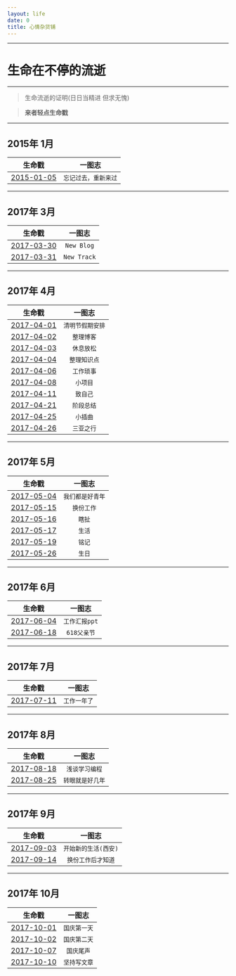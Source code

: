 ```yaml
---
layout: life
date: 0
title: 心情杂货铺
---
```


-----------------------------------------------


# 生命在不停的流逝

******
> 生命流逝的证明(日日当精进 但求无愧)

> **来者轻点生命戳**

******

<div class='lifelog'>
<h2 id="section-20">2015年 1月</h2>
<table>
  <thead>
    <tr>
      <th style="text-align: center">生命戳</th>
      <th style="text-align: center">一图志</th>
    </tr>
  </thead>
  <tbody>
	 <tr>
	  <td style="text-align: center"><a href="/life/2015/1/2015-01-05.html">2015-01-05</a></td>
	  <td style="text-align: center"><code class="highlighter-rouge">忘记过去，重新来过</code></td>
	</tr>
  </tbody>
</table>
</div>

******

<div class='lifelog'>
<h2 id="section-20">2017年 3月</h2>
<table>
  <thead>
    <tr>
      <th style="text-align: center">生命戳</th>
      <th style="text-align: center">一图志</th>
    </tr>
  </thead>
  <tbody>
	 <tr>
	  <td style="text-align: center"><a href="/life/2017/3/2017-03-30.html">2017-03-30</a></td>
	  <td style="text-align: center"><code class="highlighter-rouge">New Blog</code></td>
	</tr>
    <tr>
      <td style="text-align: center"><a href="/life/2017/3/2017-03-31.html">2017-03-31</a></td>
      <td style="text-align: center"><code class="highlighter-rouge">New Track</code></td>
    </tr>	

  </tbody>
</table>
</div>

******

<div class='lifelog'>
<h2 id="section-20">2017年 4月</h2>
<table>
  <thead>
    <tr>
      <th style="text-align: center">生命戳</th>
      <th style="text-align: center">一图志</th>
    </tr>
  </thead>
    <tbody>
	 <tr>
	  <td style="text-align: center"><a href="/life/2017/4/2017-04-01.html">2017-04-01</a></td>
	  <td style="text-align: center"><code class="highlighter-rouge">清明节假期安排</code></td>
	</tr>
	<tr>
	  <td style="text-align: center"><a href="/life/2017/4/2017-04-02.html">2017-04-02</a></td>
	  <td style="text-align: center"><code class="highlighter-rouge">整理博客</code></td>
	</tr>
	<tr>
	  <td style="text-align: center"><a href="/life/2017/4/2017-04-03.html">2017-04-03</a></td>
	  <td style="text-align: center"><code class="highlighter-rouge">休息放松</code></td>
	</tr>
	<tr>
	  <td style="text-align: center"><a href="/life/2017/4/2017-04-04.html">2017-04-04</a></td>
	  <td style="text-align: center"><code class="highlighter-rouge">整理知识点</code></td>
	</tr>
	<tr>
	  <td style="text-align: center"><a href="/life/2017/4/2017-04-06.html">2017-04-06</a></td>
	  <td style="text-align: center"><code class="highlighter-rouge">工作琐事</code></td>
	</tr>
	<tr>
	  <td style="text-align: center"><a href="/life/2017/4/2017-04-08.html">2017-04-08</a></td>
	  <td style="text-align: center"><code class="highlighter-rouge">小项目</code></td>
	</tr>
	<tr>
	  <td style="text-align: center"><a href="/life/2017/4/2017-04-11.html">2017-04-11</a></td>
	  <td style="text-align: center"><code class="highlighter-rouge">致自己</code></td>
	</tr>
	<tr>
	  <td style="text-align: center"><a href="/life/2017/4/2017-04-21.html">2017-04-21</a></td>
	  <td style="text-align: center"><code class="highlighter-rouge">阶段总结</code></td>
	</tr>
	<tr>
	  <td style="text-align: center"><a href="/life/2017/4/2017-04-25.html">2017-04-25</a></td>
	  <td style="text-align: center"><code class="highlighter-rouge">小插曲</code></td>
	</tr>
	<tr>
	  <td style="text-align: center"><a href="/life/2017/4/2017-04-26.html">2017-04-26</a></td>
	  <td style="text-align: center"><code class="highlighter-rouge">三亚之行</code></td>
	</tr>
  </tbody>
</table>
</div>

******

<div class='lifelog'>
<h2 id="section-20">2017年 5月</h2>
<table>
  <thead>
    <tr>
      <th style="text-align: center">生命戳</th>
      <th style="text-align: center">一图志</th>
    </tr>
  </thead>
  <tbody>
	 <tr>
	  <td style="text-align: center"><a href="/life/2017/5/2017-05-04.html">2017-05-04</a></td>
	  <td style="text-align: center"><code class="highlighter-rouge">我们都是好青年</code></td>
	</tr>	
	 <tr>
	  <td style="text-align: center"><a href="/life/2017/5/2017-05-15.html">2017-05-15</a></td>
	  <td style="text-align: center"><code class="highlighter-rouge">换份工作</code></td>
	</tr>
	<tr>
	  <td style="text-align: center"><a href="/life/2017/5/2017-05-16.html">2017-05-16</a></td>
	  <td style="text-align: center"><code class="highlighter-rouge">瞎扯</code></td>
	</tr>
	<tr>
	  <td style="text-align: center"><a href="/life/2017/5/2017-05-17.html">2017-05-17</a></td>
	  <td style="text-align: center"><code class="highlighter-rouge">生活</code></td>
	</tr>
	<tr>
	  <td style="text-align: center"><a href="/life/2017/5/2017-05-19.html">2017-05-19</a></td>
	  <td style="text-align: center"><code class="highlighter-rouge">铭记</code></td>
	</tr>
	<tr>
	  <td style="text-align: center"><a href="/life/2017/5/2017-05-26.html">2017-05-26</a></td>
	  <td style="text-align: center"><code class="highlighter-rouge">生日</code></td>
	</tr>
  </tbody>
</table>
</div>

******

<div class='lifelog'>
<h2 id="section-20">2017年 6月</h2>
<table>
  <thead>
    <tr>
      <th style="text-align: center">生命戳</th>
      <th style="text-align: center">一图志</th>
    </tr>
  </thead>
  <tbody>
	 <tr>
	  <td style="text-align: center"><a href="/life/2017/6/2017-06-04.html">2017-06-04</a></td>
	  <td style="text-align: center"><code class="highlighter-rouge">工作汇报ppt</code></td>
	</tr>
	 <tr>
	  <td style="text-align: center"><a href="/life/2017/6/2017-06-18.html">2017-06-18</a></td>
	  <td style="text-align: center"><code class="highlighter-rouge">618父亲节</code></td>
	</tr>	
  </tbody>
</table>
</div>

******

<div class='lifelog'>
<h2 id="section-20">2017年 7月</h2>
<table>
  <thead>
    <tr>
      <th style="text-align: center">生命戳</th>
      <th style="text-align: center">一图志</th>
    </tr>
  </thead>
  <tbody>
	 <tr>
	  <td style="text-align: center"><a href="/life/2017/7/2017-07-11.html">2017-07-11</a></td>
	  <td style="text-align: center"><code class="highlighter-rouge">工作一年了</code></td>
	</tr>	
  </tbody>
</table>
</div>

******

<div class='lifelog'>
<h2 id="section-20">2017年 8月</h2>
<table>
  <thead>
    <tr>
      <th style="text-align: center">生命戳</th>
      <th style="text-align: center">一图志</th>
    </tr>
  </thead>
  <tbody>
	 <tr>
	  <td style="text-align: center"><a href="/life/2017/8/2017-08-18.html">2017-08-18</a></td>
	  <td style="text-align: center"><code class="highlighter-rouge">浅谈学习编程</code></td>
	</tr>
	 <tr>
	  <td style="text-align: center"><a href="/life/2017/8/2017-08-25.html">2017-08-25</a></td>
	  <td style="text-align: center"><code class="highlighter-rouge">转眼就是好几年</code></td>
	</tr>	
  </tbody>
</table>
</div>


******

<div class='lifelog'>
<h2 id="section-20">2017年 9月</h2>
<table>
  <thead>
    <tr>
      <th style="text-align: center">生命戳</th>
      <th style="text-align: center">一图志</th>
    </tr>
  </thead>
  <tbody>
	 <tr>
	  <td style="text-align: center"><a href="/life/2017/9/2017-09-03.html">2017-09-03</a></td>
	  <td style="text-align: center"><code class="highlighter-rouge">开始新的生活(西安)</code></td>
	</tr>	
	<tr>
	  <td style="text-align: center"><a href="/life/2017/9/2017-09-14.html">2017-09-14</a></td>
	  <td style="text-align: center"><code class="highlighter-rouge">换份工作后才知道</code></td>
	</tr>
  </tbody>
</table>
</div>

******

<div class='lifelog'>
<h2 id="section-20">2017年 10月</h2>
<table>
  <thead>
    <tr>
      <th style="text-align: center">生命戳</th>
      <th style="text-align: center">一图志</th>
    </tr>
  </thead>
  <tbody>
	 <tr>
	  <td style="text-align: center"><a href="/life/2017/10/2017-10-01.html">2017-10-01</a></td>
	  <td style="text-align: center"><code class="highlighter-rouge">国庆第一天</code></td>
	</tr>	
	<tr>
	  <td style="text-align: center"><a href="/life/2017/10/2017-10-02.html">2017-10-02</a></td>
	  <td style="text-align: center"><code class="highlighter-rouge">国庆第二天</code></td>
	</tr>
	<tr>
	  <td style="text-align: center"><a href="/life/2017/10/2017-10-07.html">2017-10-07</a></td>
	  <td style="text-align: center"><code class="highlighter-rouge">国庆尾声</code></td>
	</tr>
	<tr>
	  <td style="text-align: center"><a href="/life/2017/10/2017-10-10.html">2017-10-10</a></td>
	  <td style="text-align: center"><code class="highlighter-rouge">坚持写文章</code></td>
	</tr>
  </tbody>
</table>
</div>